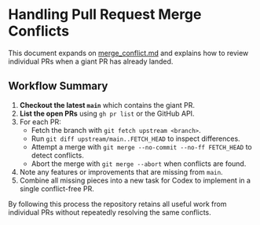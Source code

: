 # Handling Pull Request Merge Conflicts

This document expands on [merge_conflict.md](merge_conflict.md) and explains how to
review individual PRs when a giant PR has already landed.

## Workflow Summary

1. **Checkout the latest `main`** which contains the giant PR.
2. **List the open PRs** using `gh pr list` or the GitHub API.
3. For each PR:
   - Fetch the branch with `git fetch upstream <branch>`.
   - Run `git diff upstream/main..FETCH_HEAD` to inspect differences.
   - Attempt a merge with `git merge --no-commit --no-ff FETCH_HEAD` to detect conflicts.
   - Abort the merge with `git merge --abort` when conflicts are found.
4. Note any features or improvements that are missing from `main`.
5. Combine all missing pieces into a new task for Codex to implement in a single conflict-free PR.

By following this process the repository retains all useful work from individual PRs without repeatedly resolving the same conflicts.
